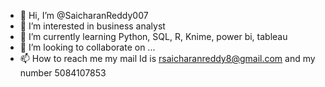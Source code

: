 - 👋 Hi, I’m @SaicharanReddy007
- 👀 I’m interested in business analyst
- 🌱 I’m currently learning Python, SQL, R, Knime, power bi, tableau 
- 💞️ I’m looking to collaborate on ...
- 📫 How to reach me my mail Id is rsaicharanreddy8@gmail.com and my number 5084107853

<!---
SaicharanReddy007/SaicharanReddy007 is a ✨ special ✨ repository because its `README.md` (this file) appears on your GitHub profile.
You can click the Preview link to take a look at your changes.
--->
